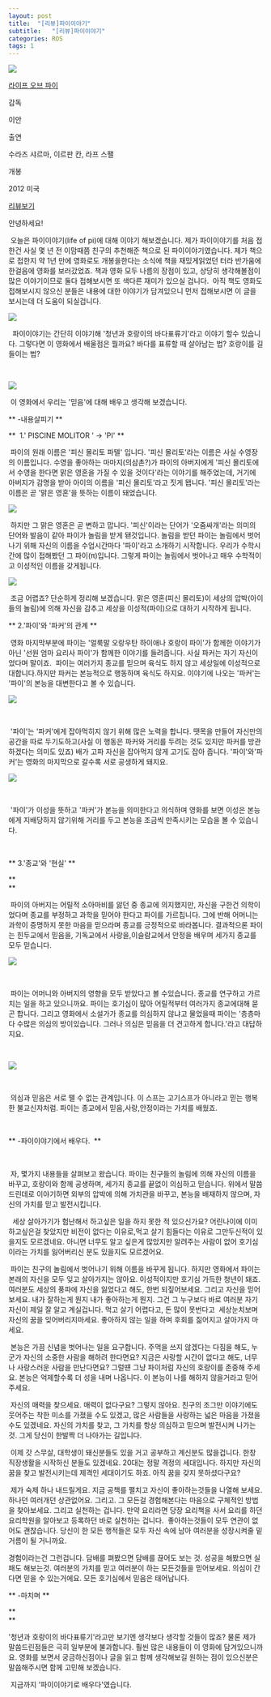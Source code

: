 ```yaml
---
layout: post
title:  "[리뷰]파이이야기"
subtitle:   "[리뷰]파이이야기"
categories: ROS
tags: 1
---
```



 [![](http://imgmovie.naver.com/mdi/mit150/0873/87309_P20_121051.jpg)](http://movie.naver.com/movie/bi/mi/basic.nhn?code=87309)

 [ 라이프 오브 파이 ](http://movie.naver.com/movie/bi/mi/basic.nhn?code=87309)



 감독

 이안

 출연

 수라즈 샤르마, 이르판 칸, 라프 스팰

 개봉

 2012 미국



  [리뷰보기](http://movie.naver.com/movie/bi/mi/review.nhn?code=87309)  







안녕하세요!

 오늘은 파이이야기(life of pi)에 대해 이야기 해보겠습니다. 제가 파이이야기를 처음 접한건 사실 몇 년 전 이맘때쯤 친구의 추천해준 책으로 된 파이이야기였습니다. 제가 책으로 접한지 약 1년 만에 영화로도 개봉을한다는 소식에 책을 재밌게읽었던 터라 반가움에 한걸음에 영화를 보러갔었죠. 책과 영화 모두 나름의 장점이 있고, 상당히 생각해볼점이 많은 이야기이므로 둘다 접해보시면 또 색다른 재미가 있으실 겁니다.  아직 책도 영화도 접해보시지 않으신 분들은 내용에 대한 이야기가 담겨있으니 먼저 접해보시면 이 글을 보시는데 더 도움이 되실겁니다.

![](http://postfiles11.naver.net/20130413_282/isme2n_1365864995009mY1Y4_JPEG/PI-TITLE.jpg?type=w3)

  파이이야기는 간단히 이야기해 '청년과 호랑이의 바다표류기'라고 이야기 할수 있습니다. 그렇다면 이 영화에서 배울점은 뭘까요? 바다를 표류할 때 살아남는 법? 호랑이를 길들이는 법? 

  

![](http://postfiles10.naver.net/20130413_185/isme2n_1365865126591rx4zc_JPEG/PI-1.jpg?type=w3)

 이 영화에서 우리는 '믿음'에 대해 배우고 생각해 보겠습니다.

** -내용살피기 **

**  1.'  PISCINE MOLITOR  ' → 'PI' **

 파이의 원래 이름은 '피신 몰리토 파텔' 입니다. '피신 몰리토'라는 이름은 사실 수영장의 이름입니다. 수영을 좋아하는 마마지(의삼촌?)가 파이의 아버지에게 '피신 몰리토에서 수영을 한다면 맑은 영혼을 가질 수 있을 것이다'라는 이야기를 해주었는데, 거기에 아버지가 감명을 받아 아이의 이름을 '피신 몰리토'라고 짓게 됍니다. '피신 몰리토'라는 이름은 곧 '맑은 영혼'을 뜻하는 이름이 돼었습니다.

![](http://postfiles3.naver.net/20130414_242/isme2n_1365865203128RXrP4_JPEG/PI-1.jpg?type=w3)

 하지만 그 맑은 영혼은 곧 변하고 맙니다. '피신'이라는 단어가 '오줌싸개'라는 의미의 단어와 발음이 같아 파이가 놀림을 받게 됀것입니다. 놀림을 받던 파이는 놀림에서 벗어나기 위해 자신의 이름을 수업시간마다 '파이'라고 소개하기 시작합니다. 우리가 수학시간에 많이 접해봤던 그 파이(π)입니다. 그렇게 파이는 놀림에서 벗어나고 매우 수학적이고 이성적인 이름을 갖게됩니다.

![](http://postfiles13.naver.net/20130414_204/isme2n_1365865298412J1HqE_JPEG/PI-1.jpg?type=w3)

 조금 어렵죠? 단순하게 정리해 보겠습니다. 맑은 영혼(피신 몰리토)이 세상의 압박(아이들의 놀림)에 의해 자신을 감추고 세상을 이성적(파이)으로 대하기 시작하게 됩니다.

** 2.'파이'와 '파커'의 관계 **

 영화 마지막부분에 파이는 '얼룩말 오랑우탄 하이애나 호랑이 파이'가 함께한 이야기가 아닌 '선원 엄마 요리사 파이'가 함께한 이야기를 들려줍니다. 사실 파커는 자기 자신이었다며 말이죠.  파이는 여러가지 종교를 믿으며 육식도 하지 않고 세상일에 이성적으로 대합니다.하지만 파커는 본능적으로 행동하며 육식도 하지요. 이야기에 나오는 '파커'는 '파이'의 본능을 대변한다고 볼 수 있습니다.

 ![](http://postfiles16.naver.net/20130414_31/isme2n_1365865467092XQ4Q0_JPEG/PI-1.jpg?type=w3)

  

  '파이'는 '파커'에게 잡아먹히지 않기 위해 많은 노력을 합니다. 땟목을 만들어 자신만의 공간을 따로 두기도하고(사실 이 행동은 파커와 거리를 두려는 것도 있지만 파커를 방관하겠다는 의미도 있죠) 배가 고파 자신을 잡아먹지 않게 고기도 잡아 줍니다. '파이'와'파커'는 영화의 마지막으로 갈수록 서로 공생하게 돼지요.

 ![](http://postfiles15.naver.net/20130414_94/isme2n_1365865594250yQTjf_JPEG/PI-1.jpg?type=w3)

  

  '파이'가 이성을 뜻하고 '파커'가 본능을 의미한다고 의식하며 영화를 보면 이성은 본능에게 지배당하지 않기위해 거리를 두고 본능을 조금씩 만족시키는 모습을 볼 수 있습니다.

  

 ** 3.'종교'와 '현실' **

 **   
 **

  파이의 아버지는 어릴적 소아마비를 앓던 중 종교에 의지했지만, 자신을 구한건 의학이었다며 종교를 부정하고 과학을 믿어야 한다고 파이를 가르칩니다. 그에 반해 어머니는 과학이 증명하지 못한 마음을 믿으라며 종교를 긍정적으로 바라봅니다. 결과적으론 파이는 힌두교에서 믿음을, 기독교에서 사랑을,이슬람교에서 안정을 배우며 세가지 종교를 모두 믿습니다.

 ![](http://postfiles13.naver.net/20130414_204/isme2n_1365865678216UBV8x_JPEG/PI-1.jpg?type=w3)

  

  파이는 어머니와 아버지의 영향을 모두 받았다고 볼 수있습니다. 종교를 연구하고 가르치는 일을 하고 있으니까요. 파이는 호기심이 많아 어릴적부터 여러가지 종교에대해 묻곤 합니다. 그리고 영화에서 소설가가 종교를 의심하지 않냐고 물었을때 파이는 '층층마다 수많은 의심의 방이있습니다. 그러나 의심은 믿음을 더 견고하게 합니다.'라고 대답하지요. 

  

 ![](http://postfiles6.naver.net/20130414_181/isme2n_1365865738749JVIT8_JPEG/PI-1.jpg?type=w3)

  

  의심과 믿음은 서로 뗄 수 없는 관계입니다. 이 스프는 고기스프가 아니라고 믿는 행복한 불교신자처럼. 파이는 종교에서 믿음,사랑,안정이라는 가치를 배웠죠.

  

 ** -파이이야기에서 배우다.  **

  

 자, 몇가지 내용들을 살펴보고 왔습니다. 파이는 친구들의 놀림에 의해 자신의 이름을 바꾸고, 호랑이와 함께 공생하며, 세가지 종교를 끝없이 의심하고 믿습니다. 위에서 말씀드린데로 이야기하면 외부의 압박에 의해 가치관을 바꾸고, 본능을 배재하지 않으며, 자신의 가치를 믿고 발전시킵니다.

  세상 살아가기가 험난해서 하고싶은 일을 하지 못한 적 있으신가요? 어린나이에 이미 하고싶은걸 찾았지만 비전이 없다는 이유로,먹고 살기 힘들다는 이유로 그만두신적이 있을지도 모르겠네요. 아니면 너무도 알고 싶은게 많았지만 알려주는 사람이 없어 호기심이라는 가치를 잃어버리신 분도 있을지도 모르겠어요. 

 파이는 친구의 놀림에서 벗어나기 위해 이름을 바꾸게 됩니다. 하지만 영화에서 파이는 본래의 자신을 모두 잊고 살아가지는 않아요. 이성적이지만 호기심 가득한 청년이 돼죠. 여러분도 세상의 풍파에 자신을 잃었다고 해도, 한번 되짚어보세요. 그리고 자신을 믿어보세요. 내가 잘하는게 뭔지 내가 좋아하는게 뭔지. 그건 그 누구보다 바로 여러분 자기 자신이 제일 잘 알고 계실겁니다. 먹고 살기 어렵다고, 돈 많이 못번다고  세상눈치보며 자신의 꿈을 잊어버리지마세요. 좋아하지 않는 일을 하며 후회를 짊어지고 살아가지 마세요.

 본능은 가끔 신념을 벗어나는 일을 요구합니다. 주먹을 쓰지 않겠다는 다짐을 해도, 누군가 자신의 소중한 사람을 해하려 한다면요? 지금은 사랑할 시간이 없다고 해도, 너무나 사랑스러운 사람을 만난다면요? 그럴떈 그냥 파이처럼 자신의 호랑이를 존중해 주세요. 본능은 억제할수록 더 성을 내며 나옵니다. 이 본능이 나를 해하지 않을거라고 믿어주세요.

 자신의 매력을 찾으세요. 매력이 없다구요? 그렇지 않아요. 친구의 조그만 이야기에도 웃어주는 착한 미소를 가졌을 수도 있겠고, 많은 사람들을 사랑하는 넓은 마음을 가졌을 수도 있겠네요. 자신의 가치를 찾고, 그 가치를 항상 의심하고 믿으며 발전시켜 나가는 것. 그게 당신이 한발짝 더 나아가는 길입니다.  

 이제 갓 스무살, 대학생이 돼신분들도 있을 거고 공부하고 계신분도 많을겁니다. 한창 직장생활을 시작하신 분들도 있겠네요. 20대는 정말 격정의 세대입니다. 하지만 자신의 꿈을 찾고 발전시키는데 제격인 세대이기도 하죠. 아직 꿈을 갖지 못하셨다구요?

 제가 숙제 하나 내드릴게요. 지금 공책를 펼치고 자신이 좋아하는것들을 나열해 보세요. 하나던 여러개던 상관없어요. 그리고. 그 모든걸 경험해본다는 마음으로 구체적인 방법을 찾아보세요. 그리고 실천하는 겁니다. 만약 요리라면 당장 요리책을 사서 요리를 하던 요리학원을 알아보고 등록하던 바로 실천하는 겁니다.  좋아하는것들이 모두 연관이 없어도 괜찮습니다. 당신이 한 모든 행적들은 모두 자신 속에 남아 여러분을 성장시켜줄 밑거름이 될 거니까요.

경험이라는건 그런겁니다. 담배를 펴봤으면 담배를 끊어도 보는 것. 성공을 해봤으면 실패도 해보는것. 여러분의 가치를 믿고 여러분이 하는 모든것들을 믿어보세요. 의심이 간다면 믿을 수 있는거에요. 모든 호기심에서 믿음은 태어납니다.  

 ** -마치며 **

 **   
 **

'청년과 호랑이의 바다표류기'라고만 보기엔 생각보다 생각할 것들이 많죠? 물론 제가 말씀드린점들은 극히 일부분에 불과합니다. 훨씬 많은 내용들이 이 영화에 담겨있으니까요. 영화를 보면서 궁금하신점이나 글을 읽고 함께 생각해보길 원하는 점이 있으신분은 말씀해주시면 함께 고민해 보겠습니다. 

 지금까지 '파이이야기로 배우다'였습니다.
